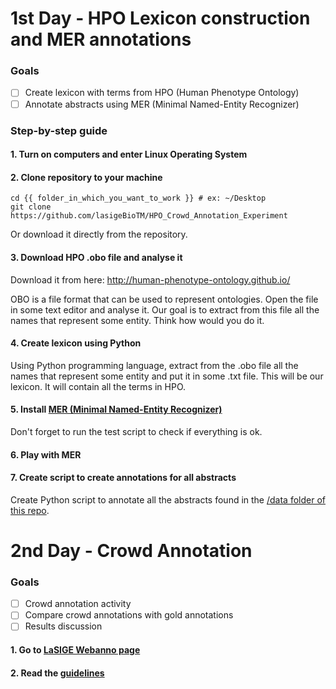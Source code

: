 # 1st Day - HPO Lexicon construction and MER annotations

### Goals
- [ ] Create lexicon with terms from HPO (Human Phenotype Ontology)
- [ ] Annotate abstracts using MER (Minimal Named-Entity Recognizer)

### Step-by-step guide

#### 1. Turn on computers and enter Linux Operating System

#### 2. Clone repository to your machine 

```
cd {{ folder_in_which_you_want_to_work }} # ex: ~/Desktop
git clone https://github.com/lasigeBioTM/HPO_Crowd_Annotation_Experiment
```

Or download it directly from the repository. 

#### 3. Download HPO .obo file and analyse it 

Download it from here:
http://human-phenotype-ontology.github.io/

OBO is a file format that can be used to represent ontologies. Open the file in some text editor and analyse it. Our goal is to extract from this file all the names that represent some entity. Think how would you do it. 

#### 4. Create lexicon using Python

Using Python programming language, extract from the .obo file all the names that represent some entity and put it in some .txt file. This will be our lexicon. It will contain all the terms in HPO. 

#### 5. Install [MER (Minimal Named-Entity Recognizer)](https://github.com/lasigeBioTM/MER)

Don't forget to run the test script to check if everything is ok. 

#### 6. Play with MER

#### 7. Create script to create annotations for all abstracts 

Create Python script to annotate all the abstracts found in the [/data folder of this repo](https://github.com/lasigeBioTM/HPO_Crowd_Annotation_Experiment/tree/master/data).

# 2nd Day - Crowd Annotation 

### Goals
- [ ] Crowd annotation activity
- [ ] Compare crowd annotations with gold annotations 
- [ ] Results discussion

#### 1. Go to [LaSIGE Webanno page](http://www.lasige.di.fc.ul.pt/webtools/webanno3/welcome.html)

#### 2. Read the [guidelines](https://github.com/lasigeBioTM/HPO_Crowd_Annotation_Experiment/blob/master/annotation_guidelines.md)

